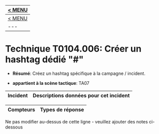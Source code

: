 |[< MENU](../README.md)|
|---|
|[< MENU](../../README.md)|
|---|
# Technique T0104.006: Créer un hashtag dédié "#"

* **Résumé**: Créez un hashtag spécifique à la campagne / incident.

* **appartient à la scène tactique**: TA07


|Incident |Descriptions données pour cet incident |
|-------- |-------------------- |



|Compteurs |Types de réponse |
|-------- |-------------- |


Ne pas modifier au-dessus de cette ligne - veuillez ajouter des notes ci-dessous